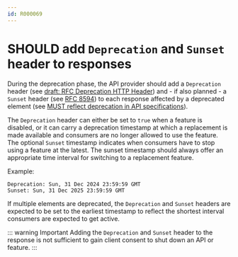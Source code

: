 ```yaml
---
id: R000069
---
```


# SHOULD add `Deprecation` and `Sunset` header to responses

During the deprecation phase, the API provider should add a `Deprecation` header (see [draft: RFC Deprecation HTTP Header](https://tools.ietf.org/html/draft-dalal-deprecation-header)) and - if also planned - a `Sunset` header (see [RFC 8594](https://tools.ietf.org/html/rfc8594#section-3)) to each response affected by a deprecated element (see [MUST reflect deprecation in API specifications](../../../../global/compatibility/deprecation/rules/must-reflect-deprecation-in-api-specifications.md)).

The `Deprecation` header can either be set to `true` when a feature is disabled, or it can carry a deprecation timestamp at which a replacement is made available and consumers are no longer allowed to use the feature.
The optional `Sunset` timestamp indicates when consumers have to stop using a feature at the latest.
The sunset timestamp should always offer an appropriate time interval for switching to a replacement feature.

Example:

```http
Deprecation: Sun, 31 Dec 2024 23:59:59 GMT
Sunset: Sun, 31 Dec 2025 23:59:59 GMT
```

If multiple elements are deprecated, the `Deprecation` and `Sunset` headers are expected to be set to the earliest timestamp to reflect the shortest interval consumers are expected to get active.

::: warning Important
Adding the `Deprecation` and `Sunset` header to the response is not sufficient to gain client consent to shut down an API or feature.
:::
